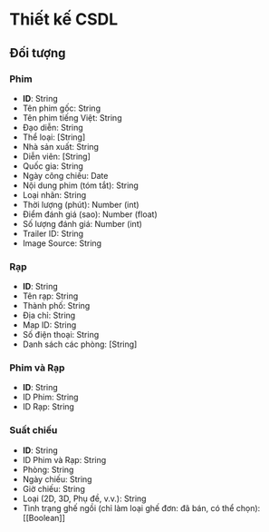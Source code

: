 # Thiết kế CSDL

## Đối tượng

### Phim

- **ID**: String
- Tên phim gốc: String
- Tên phim tiếng Việt: String
- Đạo diễn: String
- Thể loại: [String]
- Nhà sản xuất: String
- Diễn viên: [String]
- Quốc gia: String
- Ngày công chiếu: Date
- Nội dung phim (tóm tắt): String
- Loại nhãn: String
- Thời lượng (phút): Number (int)
- Điểm đánh giá (sao): Number (float)
- Số lượng đánh giá: Number (int)
- Trailer ID: String
- Image Source: String

### Rạp

- **ID**: String
- Tên rạp: String
- Thành phố: String
- Địa chỉ: String
- Map ID: String
- Số điện thoại: String
- Danh sách các phòng: [String]

### Phim và Rạp
- **ID**: String
- ID Phim: String
- ID Rạp: String

### Suất chiếu
- **ID**: String
- ID Phim và Rạp: String
- Phòng: String
- Ngày chiếu: String
- Giờ chiếu: String
- Loại (2D, 3D, Phụ đề, v.v.): String
- Tình trạng ghế ngồi (chỉ làm loại ghế đơn: đã bán, có thể chọn): [[Boolean]]

